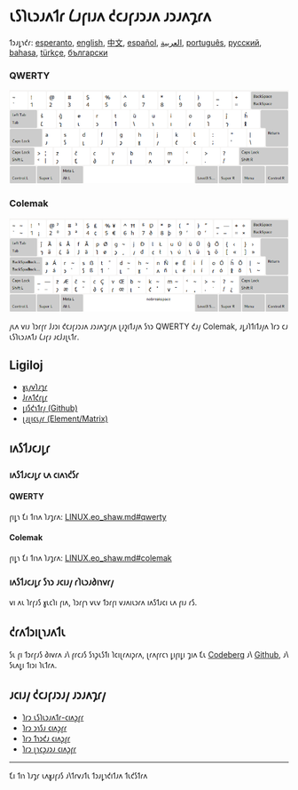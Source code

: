 # 𐑧𐑕𐑐𐑧𐑮𐑨𐑵𐑑𐑩 𐑖𐑨𐑝𐑦𐑨𐑵 𐑒𐑤𐑨𐑝𐑨𐑮𐑨𐑵 𐑨𐑮𐑨𐑵𐑡𐑩𐑵

𐑑𐑮𐑨𐑛𐑪𐑒𐑩: [esperanto](LINUX.eo.md), [english](README.md), [中文](README.zh-CN.md), [español](README.es.md), [العربية](README.ar.md), [português](README.pt.md), [русский](README.ru.md), [bahasa](README.id.md), [türkçe](README.tr.md), [български](README.bg.md)

### QWERTY

![𐑨𐑵𐑑𐑨𐑘𐑮𐑦𐑜𐑨𐑮𐑛𐑪 𐑤𐑨 𐑧𐑕𐑐𐑧𐑮𐑨𐑵𐑑𐑨𐑵 𐑖𐑨𐑝𐑦𐑨𐑵 QWERTY](./media/preview_qwerty.png)

### Colemak

![𐑨𐑵𐑑𐑨𐑘𐑮𐑦𐑜𐑨𐑮𐑛𐑪 𐑤𐑨 𐑧𐑕𐑐𐑧𐑮𐑨𐑵𐑑𐑨𐑵 𐑖𐑨𐑝𐑦𐑨𐑵 Colemak](./media/preview_colemak.png)

𐑢𐑧𐑵 𐑫𐑦𐑨 𐑐𐑮𐑩𐑝𐑩 𐑓𐑨𐑮𐑦 𐑒𐑤𐑨𐑝𐑨𐑮𐑨𐑵 𐑨𐑮𐑨𐑵𐑡𐑩𐑢𐑵 𐑚𐑨𐑟𐑦𐑑𐑨𐑢𐑵 𐑕𐑪𐑮 QWERTY 𐑒𐑨𐑢 Colemak, 𐑨𐑛𐑨𐑐𐑑𐑦𐑑𐑨𐑢𐑵 𐑐𐑩𐑮 𐑤𐑨 𐑧𐑕𐑐𐑧𐑮𐑨𐑵𐑑𐑨 𐑖𐑨𐑝𐑨 𐑨𐑤𐑓𐑨𐑚𐑧𐑑𐑩.

## Ligiloj

* [𐑣𐑧𐑢𐑫𐑐𐑨𐑡𐑩](https://salif.github.io/shaw-eo/)
* [𐑓𐑩𐑵𐑑𐑒𐑩𐑛𐑩](https://codeberg.org/salif/shaw-eo)
* [𐑛𐑦𐑕𐑒𐑪𐑑𐑩𐑢 (Github)](https://github.com/salif/shaw-eo/discussions)
* [𐑚𐑨𐑚𐑦𐑤𐑧𐑢𐑩 (Element/Matrix)](https://matrix.to/#/#salif-colemak:mozilla.org)

## 𐑦𐑵𐑕𐑑𐑨𐑤𐑨𐑛𐑩

### 𐑦𐑵𐑕𐑑𐑨𐑤𐑨𐑛𐑩 𐑧𐑵 𐑤𐑦𐑵𐑪𐑒𐑕𐑩

#### QWERTY

𐑝𐑦𐑛𐑪 𐑗𐑦 𐑑𐑦𐑪𐑵 𐑐𐑨𐑡𐑩𐑵: [LINUX.eo_shaw.md#qwerty](./LINUX.eo_shaw.md#qwerty)

#### Colemak

𐑝𐑦𐑛𐑪 𐑗𐑦 𐑑𐑦𐑪𐑵 𐑐𐑨𐑡𐑩𐑵: [LINUX.eo_shaw.md#colemak](./LINUX.eo_shaw.md#colemak)

### 𐑦𐑵𐑕𐑑𐑨𐑤𐑨𐑛𐑩 𐑕𐑪𐑮 𐑨𐑤𐑦𐑨𐑢 𐑩𐑐𐑧𐑮𐑨𐑔𐑦𐑪𐑫𐑩𐑢

𐑫𐑦 𐑵𐑧 𐑐𐑩𐑝𐑨𐑕 𐑣𐑧𐑤𐑐𐑦 𐑝𐑦𐑵, 𐑐𐑮𐑩𐑝𐑪 𐑫𐑧𐑫 𐑑𐑮𐑩𐑝𐑦 𐑫𐑨𐑵𐑦𐑧𐑮𐑩𐑵 𐑦𐑵𐑕𐑑𐑨𐑤𐑦 𐑧𐑵 𐑝𐑦𐑨 𐑩𐑕.

## 𐑒𐑩𐑵𐑑𐑮𐑦𐑚𐑪𐑨𐑵𐑑𐑧

𐑕𐑧 𐑝𐑦 𐑑𐑮𐑩𐑝𐑨𐑕 𐑔𐑦𐑫𐑩𐑵 𐑨𐑘 𐑝𐑩𐑤𐑨𐑕 𐑕𐑪𐑜𐑧𐑕𐑑𐑦 𐑐𐑤𐑦𐑚𐑩𐑵𐑦𐑜𐑩𐑵, 𐑚𐑩𐑵𐑝𐑩𐑤𐑪 𐑛𐑦𐑝𐑦𐑛𐑦 𐑡𐑦𐑵 𐑗𐑧 [Codeberg] 𐑨𐑘 [Github], 𐑨𐑘 𐑕𐑧𐑵𐑛𐑦 𐑑𐑦𐑮𐑦 𐑐𐑧𐑑𐑩𐑵.

[Github]: https://github.com/salif/shaw-eo/discussions
[Codeberg]: https://codeberg.org/salif/shaw-eo/issues

## 𐑨𐑤𐑦𐑨𐑢 𐑒𐑤𐑨𐑝𐑨𐑮𐑨𐑢 𐑨𐑮𐑨𐑵𐑡𐑩𐑢

* [𐑐𐑩𐑮 𐑧𐑕𐑐𐑧𐑮𐑨𐑵𐑑𐑩-𐑤𐑦𐑵𐑜𐑝𐑩](https://salif.github.io/colemak-eo/)
* [𐑐𐑩𐑮 𐑮𐑪𐑕𐑨 𐑤𐑦𐑵𐑜𐑝𐑩](https://salif.github.io/colemak-ru/)
* [𐑐𐑩𐑮 𐑑𐑪𐑮𐑒𐑨 𐑤𐑦𐑵𐑜𐑝𐑩](https://salif.github.io/colemak-tr/)
* [𐑐𐑩𐑮 𐑚𐑪𐑤𐑜𐑨𐑮𐑨 𐑤𐑦𐑵𐑜𐑝𐑩](https://salif.github.io/colemak-bg/)

---

𐑗𐑦 𐑑𐑦𐑪 𐑐𐑨𐑡𐑩 𐑧𐑵𐑣𐑨𐑝𐑨𐑕 𐑨𐑘𐑑𐑩𐑫𐑨𐑑𐑧 𐑑𐑮𐑨𐑛𐑪𐑒𐑦𐑑𐑨𐑵 𐑑𐑧𐑒𐑕𐑑𐑩𐑵
